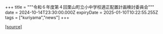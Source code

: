 +++
title = """令和６年度第４回栗山町立小中学校適正配置計画検討委員会"""
date = 2024-10-14T23:30:00.000Z
expiryDate = 2025-01-10T10:22:55.255Z
tags = ["kuriyama","news"]
+++


[[source]](https://www.town.kuriyama.hokkaido.jp/site/mirai/28773.html)
